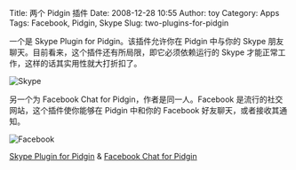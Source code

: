 Title: 两个 Pidgin 插件
Date: 2008-12-28 10:55
Author: toy
Category: Apps
Tags: Facebook, Pidgin, Skype
Slug: two-plugins-for-pidgin

一个是 Skype Plugin for Pidgin。该插件允许你在 Pidgin 中与你的 Skype
朋友聊天。目前看来，这个插件还有所局限，即它必须依赖运行的 Skype
才能正常工作，这样的话其实用性就大打折扣了。

![Skype](http://i.linuxtoy.org/images/2008/12/skype-for-pidgin.png)

另一个为 Facebook Chat for Pidgin，作者是同一人。Facebook
是流行的社交网站，这个插件使你能够在 Pidgin 中和你的 Facebook
好友聊天，或者接收其通知。

![Facebook](http://i.linuxtoy.org/images/2008/12/facebook-for-pidgin.png)

[Skype Plugin for Pidgin](http://code.google.com/p/skype4pidgin/) &
[Facebook Chat for
Pidgin](http://code.google.com/p/pidgin-facebookchat/)
